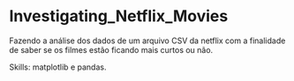 # Investigating_Netflix_Movies

Fazendo a análise dos dados de um arquivo CSV da netflix com a finalidade de saber se os filmes estão ficando mais curtos ou não. 

Skills: matplotlib e pandas.
